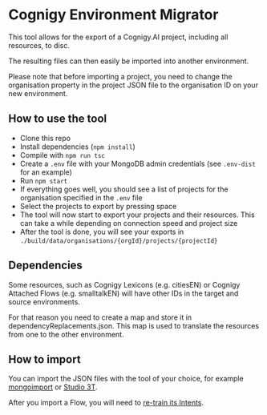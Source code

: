# Cognigy Environment Migrator

This tool allows for the export of a Cognigy.AI project, including all resources, to disc.

The resulting files can then easily be imported into another environment.

Please note that before importing a project, you need to change the organisation property in the project JSON file to the organisation ID on your new environment.

## How to use the tool
- Clone this repo
- Install dependencies (`npm install`)
- Compile with `npm run tsc`
- Create a `.env` file with your MongoDB admin credentials (see `.env-dist` for an example)
- Run `npm start`
- If everything goes well, you should see a list of projects for the organisation specified in the `.env` file
- Select the projects to export by pressing space
- The tool will now start to export your projects and their resources. This can take a while depending on connection speed and project size
- After the tool is done, you will see your exports in `./build/data/organisations/{orgId}/projects/{projectId}`

## Dependencies
Some resources, such as Cognigy Lexicons (e.g. citiesEN) or Cognigy Attached Flows (e.g. smalltalkEN) will have other IDs in the target and source environments.

For that reason you need to create a map and store it in dependencyReplacements.json. This map is used to translate the resources from one to the other environment.

## How to import
You can import the JSON files with the tool of your choice, for example [mongoimport](https://docs.mongodb.com/manual/reference/program/mongoimport/) or [Studio 3T](https://studio3t.com).

After you import a Flow, you will need to [re-train its Intents](https://docs.cognigy.com/docs/machine-learning-intents).
